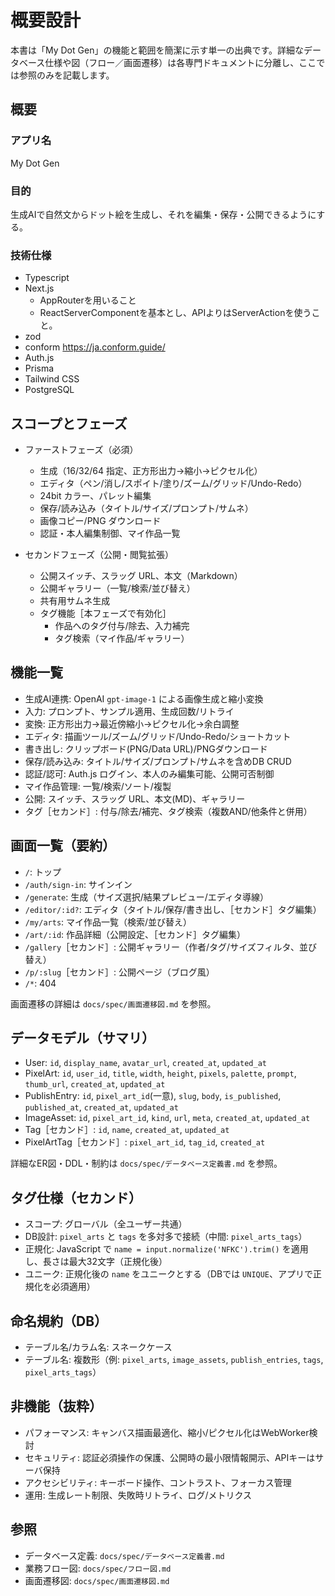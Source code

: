 # 概要設計

本書は「My Dot Gen」の機能と範囲を簡潔に示す単一の出典です。詳細なデータベース仕様や図（フロー／画面遷移）は各専門ドキュメントに分離し、ここでは参照のみを記載します。

## 概要

### アプリ名

My Dot Gen

### 目的

生成AIで自然文からドット絵を生成し、それを編集・保存・公開できるようにする。

### 技術仕様

- Typescript
- Next.js
  - AppRouterを用いること
  - ReactServerComponentを基本とし、APIよりはServerActionを使うこと。
- zod
- conform https://ja.conform.guide/
- Auth.js
- Prisma
- Tailwind CSS
- PostgreSQL

## スコープとフェーズ

- ファーストフェーズ（必須）
  - 生成（16/32/64 指定、正方形出力→縮小→ピクセル化）
  - エディタ（ペン/消し/スポイト/塗り/ズーム/グリッド/Undo-Redo）
  - 24bit カラー、パレット編集
  - 保存/読み込み（タイトル/サイズ/プロンプト/サムネ）
  - 画像コピー/PNG ダウンロード
  - 認証・本人編集制御、マイ作品一覧

- セカンドフェーズ（公開・閲覧拡張）
  - 公開スイッチ、スラッグ URL、本文（Markdown）
  - 公開ギャラリー（一覧/検索/並び替え）
  - 共有用サムネ生成
  - タグ機能［本フェーズで有効化］
    - 作品へのタグ付与/除去、入力補完
    - タグ検索（マイ作品/ギャラリー）

## 機能一覧

- 生成AI連携: OpenAI `gpt-image-1` による画像生成と縮小変換
- 入力: プロンプト、サンプル適用、生成回数/リトライ
- 変換: 正方形出力→最近傍縮小→ピクセル化→余白調整
- エディタ: 描画ツール/ズーム/グリッド/Undo-Redo/ショートカット
- 書き出し: クリップボード(PNG/Data URL)/PNGダウンロード
- 保存/読み込み: タイトル/サイズ/プロンプト/サムネを含めDB CRUD
- 認証/認可: Auth.js ログイン、本人のみ編集可能、公開可否制御
- マイ作品管理: 一覧/検索/ソート/複製
- 公開: スイッチ、スラッグ URL、本文(MD)、ギャラリー
- タグ［セカンド］: 付与/除去/補完、タグ検索（複数AND/他条件と併用）

## 画面一覧（要約）

- `/`: トップ
- `/auth/sign-in`: サインイン
- `/generate`: 生成（サイズ選択/結果プレビュー/エディタ導線）
- `/editor/:id?`: エディタ（タイトル/保存/書き出し、［セカンド］タグ編集）
- `/my/arts`: マイ作品一覧（検索/並び替え）
- `/art/:id`: 作品詳細（公開設定、［セカンド］タグ編集）
- `/gallery`［セカンド］: 公開ギャラリー（作者/タグ/サイズフィルタ、並び替え）
- `/p/:slug`［セカンド］: 公開ページ（ブログ風）
- `/*`: 404

画面遷移の詳細は `docs/spec/画面遷移図.md` を参照。

## データモデル（サマリ）

- User: `id`, `display_name`, `avatar_url`, `created_at`, `updated_at`
- PixelArt: `id`, `user_id`, `title`, `width`, `height`, `pixels`, `palette`, `prompt`, `thumb_url`, `created_at`, `updated_at`
- PublishEntry: `id`, `pixel_art_id`(一意), `slug`, `body`, `is_published`, `published_at`, `created_at`, `updated_at`
- ImageAsset: `id`, `pixel_art_id`, `kind`, `url`, `meta`, `created_at`, `updated_at`
- Tag［セカンド］: `id`, `name`, `created_at`, `updated_at`
- PixelArtTag［セカンド］: `pixel_art_id`, `tag_id`, `created_at`

詳細なER図・DDL・制約は `docs/spec/データベース定義書.md` を参照。

## タグ仕様（セカンド）

- スコープ: グローバル（全ユーザー共通）
- DB設計: `pixel_arts` と `tags` を多対多で接続（中間: `pixel_arts_tags`）
- 正規化: JavaScript で `name = input.normalize('NFKC').trim()` を適用し、長さは最大32文字（正規化後）
- ユニーク: 正規化後の `name` をユニークとする（DBでは `UNIQUE`、アプリで正規化を必須適用）

## 命名規約（DB）

- テーブル名/カラム名: スネークケース
- テーブル名: 複数形（例: `pixel_arts`, `image_assets`, `publish_entries`, `tags`, `pixel_arts_tags`）

## 非機能（抜粋）

- パフォーマンス: キャンバス描画最適化、縮小/ピクセル化はWebWorker検討
- セキュリティ: 認証必須操作の保護、公開時の最小限情報開示、APIキーはサーバ保持
- アクセシビリティ: キーボード操作、コントラスト、フォーカス管理
- 運用: 生成レート制限、失敗時リトライ、ログ/メトリクス

## 参照

- データベース定義: `docs/spec/データベース定義書.md`
- 業務フロー図: `docs/spec/フロー図.md`
- 画面遷移図: `docs/spec/画面遷移図.md`
